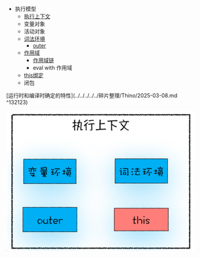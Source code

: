 + 执行模型
	+ [执行上下文](执行上下文.md)
	+ 变量对象
	+ 活动对象
	+ [词法环境](词法环境.md)
		+ [outer](词法环境-outer.md)
	+ [作用域](00-前端/00-核心/JavaScript/01-核心概念/执行模型/作用域.md)
		+ [作用域链](00-前端/00-核心/JavaScript/01-核心概念/执行模型/作用域链.md)
		+  eval with 作用域
	+ [this绑定](this绑定.md)
	+ 闭包


[运行时和编译时确定的特性](../../../../../碎片整理/Thino/2025-03-08.md ^132123)

![](附件/Pasted%20image%2020250304180341.png)

[^1]: 
